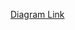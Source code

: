 [Diagram Link](https://www.mermaidchart.com/raw/331a1f8f-1215-48c0-863f-ce7a11a8ed27?theme=light&version=v0.1&format=svg)

